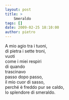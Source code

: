```yaml
---
layout: post
title: >
    Smeraldo
tags: []
date: 2009-02-25 18:10:00
author: pietro
---
```

A mio agio tra i tuoni,<br/>di pietra i sette troni,<br/>vuoti<br/>come i miei respiri<br/>di quando<br/>trascinavo<br/>passo dopo passo,<br/>il mio cuor di sasso,<br/>perché è freddo pur se caldo,<br/>lo splendore di smeraldo.
